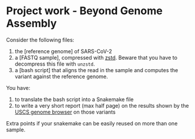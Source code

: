 # Project work - Beyond Genome Assembly

Consider the following files:
1. the [reference genome] of SARS-CoV-2
2. a [FASTQ sample], compressed with [zstd](https://facebook.github.io/zstd/). Beware that you have to decompress this file with `unzstd`.
3. a [bash script] that aligns the read in the sample and computes the variant against the reference genome.

You have:
1. to translate the bash script into a Snakemake file
2. to write a very short report (max half page) on the results shown by the [USCS genome browser](https://genome.ucsc.edu/index.html) on those variants

Extra points if your snakemake can be easily reused on more than one sample.
